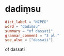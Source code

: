 # dadiṃsu

``` toml
dict_label = "NCPED"
word = "dadiṃsu"
summary = "of dassati"
grammar_comment = "3 pl."
see_also = ["dassati"]
```

of dassati

